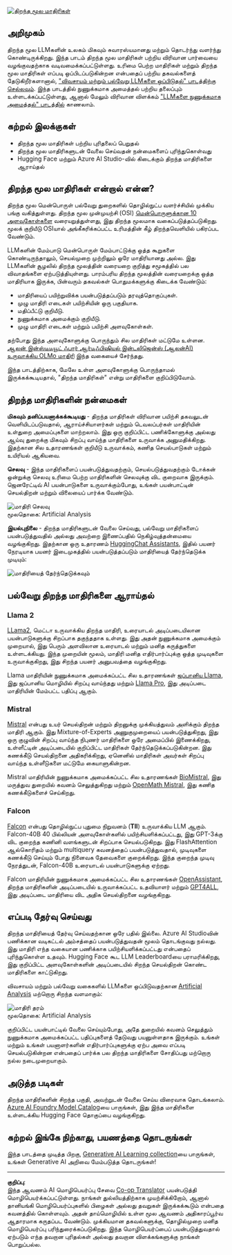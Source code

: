 <!--
CO_OP_TRANSLATOR_METADATA:
{
  "original_hash": "a2a83aac52158c23161046cbd13faa2b",
  "translation_date": "2025-10-18T02:47:35+00:00",
  "source_file": "16-open-source-models/README.md",
  "language_code": "ta"
}
-->
[![திறந்த மூல மாதிரிகள்](../../../translated_images/16-lesson-banner.6b56555e8404fda1716382db4832cecbe616ccd764de381f0af6cfd694d05f74.ta.png)](https://youtu.be/CuICgfuHFSg?si=x8SpFRUsIxM9dohN)

## அறிமுகம்

திறந்த மூல LLMகளின் உலகம் மிகவும் சுவாரஸ்யமானது மற்றும் தொடர்ந்து வளர்ந்து கொண்டிருக்கிறது. இந்த பாடம் திறந்த மூல மாதிரிகள் பற்றிய விரிவான பார்வையை வழங்குவதற்காக வடிவமைக்கப்பட்டுள்ளது. உரிமை பெற்ற மாதிரிகள் மற்றும் திறந்த மூல மாதிரிகள் எப்படி ஒப்பிடப்படுகின்றன என்பதைப் பற்றிய தகவல்களைத் தேடுகிறீர்களானால், ["விவசாயம் மற்றும் பல்வேறு LLMகளை ஒப்பிடுதல்" பாடத்திற்கு செல்லவும்](../02-exploring-and-comparing-different-llms/README.md?WT.mc_id=academic-105485-koreyst). இந்த பாடத்தில் நுணுக்கமாக அமைத்தல் பற்றிய தலைப்பும் உள்ளடக்கப்பட்டுள்ளது, ஆனால் மேலும் விரிவான விளக்கம் ["LLMகளை நுணுக்கமாக அமைத்தல்" பாடத்தில்](../18-fine-tuning/README.md?WT.mc_id=academic-105485-koreyst) காணலாம்.

## கற்றல் இலக்குகள்

- திறந்த மூல மாதிரிகள் பற்றிய புரிதலைப் பெறுதல்
- திறந்த மூல மாதிரிகளுடன் வேலை செய்வதன் நன்மைகளைப் புரிந்துகொள்வது
- Hugging Face மற்றும் Azure AI Studio-வில் கிடைக்கும் திறந்த மாதிரிகளை ஆராய்தல்

## திறந்த மூல மாதிரிகள் என்றால் என்ன?

திறந்த மூல மென்பொருள் பல்வேறு துறைகளில் தொழில்நுட்ப வளர்ச்சியில் முக்கிய பங்கு வகித்துள்ளது. திறந்த மூல முன்முயற்சி (OSI) [மென்பொருளுக்கான 10 அளவுகோள்களை](https://web.archive.org/web/20241126001143/https://opensource.org/osd?WT.mc_id=academic-105485-koreyst) வரையறுத்துள்ளது, இது திறந்த மூலமாக வகைப்படுத்தப்படுகிறது. மூலக் குறியீடு OSIயால் அங்கீகரிக்கப்பட்ட உரிமத்தின் கீழ் திறந்தவெளியில் பகிரப்பட வேண்டும்.

LLMகளின் மேம்பாடு மென்பொருள் மேம்பாட்டுக்கு ஒத்த கூறுகளை கொண்டிருந்தாலும், செயல்முறை முற்றிலும் ஒரே மாதிரியானது அல்ல. இது LLMகளின் சூழலில் திறந்த மூலத்தின் வரையறை குறித்து சமூகத்தில் பல விவாதங்களை ஏற்படுத்தியுள்ளது. பாரம்பரிய திறந்த மூலத்தின் வரையறைக்கு ஒத்த மாதிரியாக இருக்க, பின்வரும் தகவல்கள் பொதுமக்களுக்கு கிடைக்க வேண்டும்:

- மாதிரியைப் பயிற்றுவிக்க பயன்படுத்தப்படும் தரவுத்தொகுப்புகள்.
- முழு மாதிரி எடைகள் பயிற்சியின் ஒரு பகுதியாக.
- மதிப்பீட்டு குறியீடு.
- நுணுக்கமாக அமைக்கும் குறியீடு.
- முழு மாதிரி எடைகள் மற்றும் பயிற்சி அளவுகோள்கள்.

தற்போது இந்த அளவுகோளுக்கு பொருந்தும் சில மாதிரிகள் மட்டுமே உள்ளன. [ஆலன் இன்ஸ்டிடியூட் ஃபார் ஆர்டிஃபிஷியல் இன்டலிஜென்ஸ் (ஆலன்AI) உருவாக்கிய OLMo மாதிரி](https://huggingface.co/allenai/OLMo-7B?WT.mc_id=academic-105485-koreyst) இந்த வகையைச் சேர்ந்தது.

இந்த பாடத்திற்காக, மேலே உள்ள அளவுகோளுக்கு பொருந்தாமல் இருக்கக்கூடியதால், "திறந்த மாதிரிகள்" என்று மாதிரிகளை குறிப்பிடுவோம்.

## திறந்த மாதிரிகளின் நன்மைகள்

**மிகவும் தனிப்பயனாக்கக்கூடியது** - திறந்த மாதிரிகள் விரிவான பயிற்சி தகவலுடன் வெளியிடப்படுவதால், ஆராய்ச்சியாளர்கள் மற்றும் டெவலப்பர்கள் மாதிரியின் உள்துறை அமைப்புகளை மாற்றலாம். இது ஒரு குறிப்பிட்ட பணிக்கோளுக்கு அல்லது ஆய்வு துறைக்கு மிகவும் சிறப்பு வாய்ந்த மாதிரிகளை உருவாக்க அனுமதிக்கிறது. இதற்கான சில உதாரணங்கள் குறியீடு உருவாக்கம், கணித செயல்பாடுகள் மற்றும் உயிரியல் ஆகியவை.

**செலவு** - இந்த மாதிரிகளைப் பயன்படுத்துவதற்கும், செயல்படுத்துவதற்கும் டோக்கன் ஒன்றுக்கு செலவு உரிமை பெற்ற மாதிரிகளின் செலவுக்கு விட குறைவாக இருக்கும். ஜெனரேட்டிவ் AI பயன்பாடுகளை உருவாக்கும்போது, உங்கள் பயன்பாட்டின் செயல்திறன் மற்றும் விலையைப் பார்க்க வேண்டும்.

![மாதிரி செலவு](../../../translated_images/model-price.3f5a3e4d32ae00b465325159e1f4ebe7b5861e95117518c6bfc37fe842950687.ta.png)  
மூலதொகை: Artificial Analysis

**இயல்புநிலை** - திறந்த மாதிரிகளுடன் வேலை செய்வது, பல்வேறு மாதிரிகளைப் பயன்படுத்துவதில் அல்லது அவற்றை இணைப்பதில் நெகிழ்வுத்தன்மையை வழங்குகிறது. இதற்கான ஒரு உதாரணம் [HuggingChat Assistants](https://huggingface.co/chat?WT.mc_id=academic-105485-koreyst), இதில் பயனர் நேரடியாக பயனர் இடைமுகத்தில் பயன்படுத்தப்படும் மாதிரியைத் தேர்ந்தெடுக்க முடியும்:

![மாதிரியைத் தேர்ந்தெடுக்கவும்](../../../translated_images/choose-model.f095d15bbac922141591fd4fac586dc8d25e69b42abf305d441b84c238e293f2.ta.png)

## பல்வேறு திறந்த மாதிரிகளை ஆராய்தல்

### Llama 2

[LLama2](https://huggingface.co/meta-llama?WT.mc_id=academic-105485-koreyst), மெட்டா உருவாக்கிய திறந்த மாதிரி, உரையாடல் அடிப்படையிலான பயன்பாடுகளுக்கு சிறப்பாக தகுந்ததாக உள்ளது. இது அதன் நுணுக்கமாக அமைக்கும் முறையால், இது பெரும் அளவிலான உரையாடல் மற்றும் மனித கருத்துகளை உள்ளடக்கியது. இந்த முறையின் மூலம், மாதிரி மனித எதிர்பார்ப்புக்கு ஒத்த முடிவுகளை உருவாக்குகிறது, இது சிறந்த பயனர் அனுபவத்தை வழங்குகிறது.

Llama மாதிரியின் நுணுக்கமாக அமைக்கப்பட்ட சில உதாரணங்கள் [ஜப்பானிய Llama](https://huggingface.co/elyza/ELYZA-japanese-Llama-2-7b?WT.mc_id=academic-105485-koreyst), இது ஜப்பானிய மொழியில் சிறப்பு வாய்ந்தது மற்றும் [Llama Pro](https://huggingface.co/TencentARC/LLaMA-Pro-8B?WT.mc_id=academic-105485-koreyst), இது அடிப்படை மாதிரியின் மேம்பட்ட பதிப்பு ஆகும்.

### Mistral

[Mistral](https://huggingface.co/mistralai?WT.mc_id=academic-105485-koreyst) என்பது உயர் செயல்திறன் மற்றும் திறனுக்கு முக்கியத்துவம் அளிக்கும் திறந்த மாதிரி ஆகும். இது Mixture-of-Experts அணுகுமுறையைப் பயன்படுத்துகிறது, இது ஒரு குழுவின் சிறப்பு வாய்ந்த நிபுணர் மாதிரிகளை ஒரே அமைப்பில் இணைக்கிறது, உள்ளீட்டின் அடிப்படையில் குறிப்பிட்ட மாதிரிகள் தேர்ந்தெடுக்கப்படுகின்றன. இது கணக்கீடு செயல்திறனை அதிகரிக்கிறது, ஏனெனில் மாதிரிகள் அவர்கள் சிறப்பு வாய்ந்த உள்ளீடுகளை மட்டுமே கையாளுகின்றன.

Mistral மாதிரியின் நுணுக்கமாக அமைக்கப்பட்ட சில உதாரணங்கள் [BioMistral](https://huggingface.co/BioMistral/BioMistral-7B?text=Mon+nom+est+Thomas+et+mon+principal?WT.mc_id=academic-105485-koreyst), இது மருத்துவ துறையில் கவனம் செலுத்துகிறது மற்றும் [OpenMath Mistral](https://huggingface.co/nvidia/OpenMath-Mistral-7B-v0.1-hf?WT.mc_id=academic-105485-koreyst), இது கணித கணக்கீடுகளைச் செய்கிறது.

### Falcon

[Falcon](https://huggingface.co/tiiuae?WT.mc_id=academic-105485-koreyst) என்பது தொழில்நுட்ப புதுமை நிறுவனம் (**TII**) உருவாக்கிய LLM ஆகும். Falcon-40B 40 பில்லியன் அளவுகோள்களில் பயிற்சியளிக்கப்பட்டது, இது GPT-3க்கு விட குறைந்த கணினி வளங்களுடன் சிறப்பாக செயல்படுகிறது. இது FlashAttention ஆல்கொரிதம் மற்றும் multiquery கவனத்தைப் பயன்படுத்துவதால், முடிவுகளை கணக்கீடு செய்யும் போது நினைவக தேவைகளை குறைக்கிறது. இந்த குறைந்த முடிவு நேரத்துடன், Falcon-40B உரையாடல் பயன்பாடுகளுக்கு ஏற்றது.

Falcon மாதிரியின் நுணுக்கமாக அமைக்கப்பட்ட சில உதாரணங்கள் [OpenAssistant](https://huggingface.co/OpenAssistant/falcon-40b-sft-top1-560?WT.mc_id=academic-105485-koreyst), திறந்த மாதிரிகளின் அடிப்படையில் உருவாக்கப்பட்ட உதவியாளர் மற்றும் [GPT4ALL](https://huggingface.co/nomic-ai/gpt4all-falcon?WT.mc_id=academic-105485-koreyst), இது அடிப்படை மாதிரியை விட அதிக செயல்திறனை வழங்குகிறது.

## எப்படி தேர்வு செய்வது

திறந்த மாதிரியைத் தேர்வு செய்வதற்கான ஒரே பதில் இல்லை. Azure AI Studioவின் பணிக்கான வடிகட்டல் அம்சத்தைப் பயன்படுத்துவதன் மூலம் தொடங்குவது நல்லது. இது மாதிரி எந்த வகையான பணிக்காக பயிற்சியளிக்கப்பட்டது என்பதைப் புரிந்துகொள்ள உதவும். Hugging Face கூட LLM Leaderboardயை பராமரிக்கிறது, இது குறிப்பிட்ட அளவுகோள்களின் அடிப்படையில் சிறந்த செயல்திறன் கொண்ட மாதிரிகளை காட்டுகிறது.

விவசாயம் மற்றும் பல்வேறு வகைகளில் LLMகளை ஒப்பிடுவதற்கான [Artificial Analysis](https://artificialanalysis.ai/?WT.mc_id=academic-105485-koreyst) மற்றொரு சிறந்த வளமாகும்:

![மாதிரி தரம்](../../../translated_images/model-quality.aaae1c22e00f7ee1cd9dc186c611ac6ca6627eabd19e5364dce9e216d25ae8a5.ta.png)  
மூலதொகை: Artificial Analysis

குறிப்பிட்ட பயன்பாட்டில் வேலை செய்யும்போது, அதே துறையில் கவனம் செலுத்தும் நுணுக்கமாக அமைக்கப்பட்ட பதிப்புகளைத் தேடுவது பயனுள்ளதாக இருக்கும். உங்கள் மற்றும் உங்கள் பயனாளர்களின் எதிர்பார்ப்புகளுக்கு ஏற்ப அவை எப்படி செயல்படுகின்றன என்பதைப் பார்க்க பல திறந்த மாதிரிகளை சோதிப்பது மற்றொரு நல்ல நடைமுறையாகும்.

## அடுத்த படிகள்

திறந்த மாதிரிகளின் சிறந்த பகுதி, அவற்றுடன் வேலை செய்ய விரைவாக தொடங்கலாம். [Azure AI Foundry Model Catalog](https://ai.azure.com?WT.mc_id=academic-105485-koreyst)யை பாருங்கள், இது இந்த மாதிரிகளை உள்ளடக்கிய Hugging Face தொகுப்பை வழங்குகிறது.

## கற்றல் இங்கே நிற்காது, பயணத்தை தொடருங்கள்

இந்த பாடத்தை முடித்த பிறகு, [Generative AI Learning collection](https://aka.ms/genai-collection?WT.mc_id=academic-105485-koreyst)யை பாருங்கள், உங்கள் Generative AI அறிவை மேம்படுத்த தொடருங்கள்!

---

**குறிப்பு**:  
இந்த ஆவணம் AI மொழிபெயர்ப்பு சேவை [Co-op Translator](https://github.com/Azure/co-op-translator) பயன்படுத்தி மொழிபெயர்க்கப்பட்டுள்ளது. நாங்கள் துல்லியத்திற்காக முயற்சிக்கிறோம், ஆனால் தானியங்கி மொழிபெயர்ப்புகளில் பிழைகள் அல்லது தவறுகள் இருக்கக்கூடும் என்பதை கவனத்தில் கொள்ளவும். அதன் தாய்மொழியில் உள்ள மூல ஆவணம் அதிகாரப்பூர்வ ஆதாரமாக கருதப்பட வேண்டும். முக்கியமான தகவல்களுக்கு, தொழில்முறை மனித மொழிபெயர்ப்பு பரிந்துரைக்கப்படுகிறது. இந்த மொழிபெயர்ப்பைப் பயன்படுத்துவதால் ஏற்படும் எந்த தவறான புரிதல்கள் அல்லது தவறான விளக்கங்களுக்கு நாங்கள் பொறுப்பல்ல.